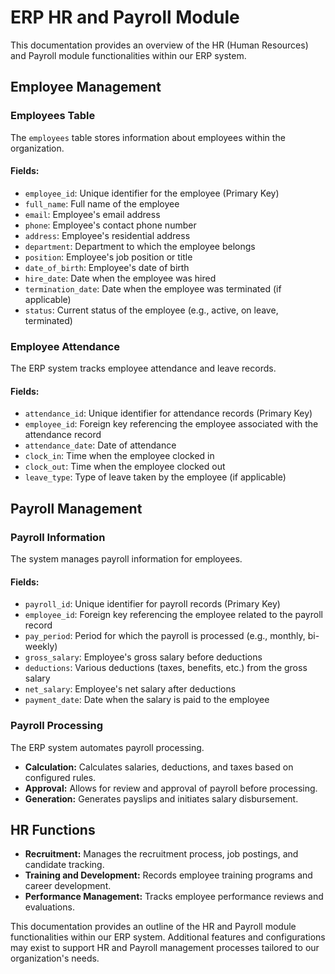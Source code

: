 # ERP HR and Payroll Module

This documentation provides an overview of the HR (Human Resources) and Payroll module functionalities within our ERP system.

## Employee Management

### Employees Table

The `employees` table stores information about employees within the organization.

#### Fields:

- `employee_id`: Unique identifier for the employee (Primary Key)
- `full_name`: Full name of the employee
- `email`: Employee's email address
- `phone`: Employee's contact phone number
- `address`: Employee's residential address
- `department`: Department to which the employee belongs
- `position`: Employee's job position or title
- `date_of_birth`: Employee's date of birth
- `hire_date`: Date when the employee was hired
- `termination_date`: Date when the employee was terminated (if applicable)
- `status`: Current status of the employee (e.g., active, on leave, terminated)

### Employee Attendance

The ERP system tracks employee attendance and leave records.

#### Fields:

- `attendance_id`: Unique identifier for attendance records (Primary Key)
- `employee_id`: Foreign key referencing the employee associated with the attendance record
- `attendance_date`: Date of attendance
- `clock_in`: Time when the employee clocked in
- `clock_out`: Time when the employee clocked out
- `leave_type`: Type of leave taken by the employee (if applicable)

## Payroll Management

### Payroll Information

The system manages payroll information for employees.

#### Fields:

- `payroll_id`: Unique identifier for payroll records (Primary Key)
- `employee_id`: Foreign key referencing the employee related to the payroll record
- `pay_period`: Period for which the payroll is processed (e.g., monthly, bi-weekly)
- `gross_salary`: Employee's gross salary before deductions
- `deductions`: Various deductions (taxes, benefits, etc.) from the gross salary
- `net_salary`: Employee's net salary after deductions
- `payment_date`: Date when the salary is paid to the employee

### Payroll Processing

The ERP system automates payroll processing.

- **Calculation:** Calculates salaries, deductions, and taxes based on configured rules.
- **Approval:** Allows for review and approval of payroll before processing.
- **Generation:** Generates payslips and initiates salary disbursement.

## HR Functions

- **Recruitment:** Manages the recruitment process, job postings, and candidate tracking.
- **Training and Development:** Records employee training programs and career development.
- **Performance Management:** Tracks employee performance reviews and evaluations.

This documentation provides an outline of the HR and Payroll module functionalities within our ERP system. Additional features and configurations may exist to support HR and Payroll management processes tailored to our organization's needs.
